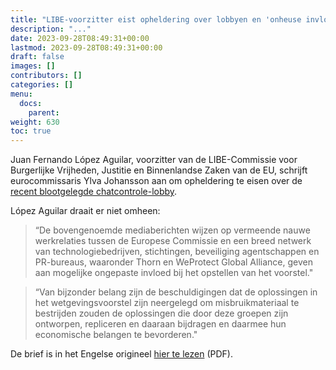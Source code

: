 ```yaml
---
title: "LIBE-voorzitter eist opheldering over lobbyen en 'onheuse invloed' op chatcontrole-voorstel"
description: "..."
date: 2023-09-28T08:49:31+00:00
lastmod: 2023-09-28T08:49:31+00:00
draft: false
images: []
contributors: []
categories: []
menu:
  docs:
    parent: 
weight: 630
toc: true
---
```


Juan Fernando López Aguilar, voorzitter van de LIBE-Commissie voor Burgerlijke Vrijheden, Justitie en Binnenlandse Zaken van de EU, schrijft eurocommissaris Ylva Johansson aan om opheldering te eisen over de [recent blootgelegde chatcontrole-lobby](https://chatcontrole.nl/nieuws/chatcontrole-lobby-netwerk/).

López Aguilar draait er niet omheen:

> “De bovengenoemde mediaberichten wijzen op vermeende nauwe werkrelaties tussen de Europese Commissie en een breed netwerk van technologiebedrijven, stichtingen, beveiliging agentschappen en PR-bureaus, waaronder Thorn en WeProtect Global Alliance, geven aan mogelijke ongepaste invloed bij het opstellen van het voorstel."

> “Van bijzonder belang zijn de beschuldigingen dat de oplossingen in het wetgevingsvoorstel zijn neergelegd om misbruikmateriaal te bestrijden zouden de oplossingen die door deze groepen zijn ontworpen, repliceren en daaraan bijdragen en daarmee hun economische belangen te bevorderen."

De brief is in het Engelse origineel [hier te lezen](https://dd80b675424c132b90b3-e48385e382d2e5d17821a5e1d8e4c86b.ssl.cf1.rackcdn.com/external/stampedd2023-33850johanssoncsam-clean-1.pdf) (PDF).